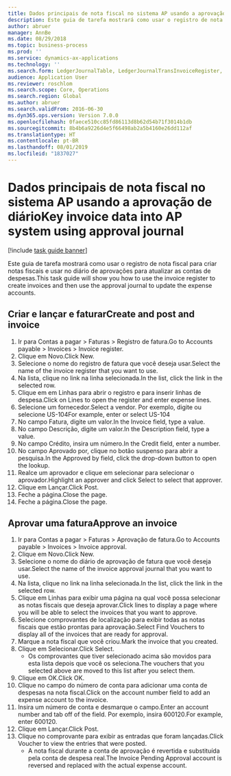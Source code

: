 ```yaml
---
title: Dados principais de nota fiscal no sistema AP usando a aprovação de diário
description: Este guia de tarefa mostrará como usar o registro de nota fiscal para criar notas fiscais e usar no diário de aprovações para atualizar as contas de despesas.
author: abruer
manager: AnnBe
ms.date: 08/29/2018
ms.topic: business-process
ms.prod: ''
ms.service: dynamics-ax-applications
ms.technology: ''
ms.search.form: LedgerJournalTable, LedgerJournalTransInvoiceRegister, HcmWorkerLookUp, LedgerJournalTransApprove, LedgerJournalTransApproveFetchVouchers, LedgerTransVoucher
audience: Application User
ms.reviewer: roschlom
ms.search.scope: Core, Operations
ms.search.region: Global
ms.author: abruer
ms.search.validFrom: 2016-06-30
ms.dyn365.ops.version: Version 7.0.0
ms.openlocfilehash: 0faece510cc85fd86113d8b62d54b71f3014b1db
ms.sourcegitcommit: 8b4b6a9226d4e5f66498ab2a5b4160e26dd112af
ms.translationtype: HT
ms.contentlocale: pt-BR
ms.lasthandoff: 08/01/2019
ms.locfileid: "1837027"
---
```

# <a name="key-invoice-data-into-ap-system-using-approval-journal"></a><span data-ttu-id="5f7c5-103">Dados principais de nota fiscal no sistema AP usando a aprovação de diário</span><span class="sxs-lookup"><span data-stu-id="5f7c5-103">Key invoice data into AP system using approval journal</span></span>

[!include [task guide banner](../../includes/task-guide-banner.md)]

<span data-ttu-id="5f7c5-104">Este guia de tarefa mostrará como usar o registro de nota fiscal para criar notas fiscais e usar no diário de aprovações para atualizar as contas de despesas.</span><span class="sxs-lookup"><span data-stu-id="5f7c5-104">This task guide will show you how to use the invoice register to create invoices and then use the approval journal to update the expense accounts.</span></span>


## <a name="create-and-post-and-invoice"></a><span data-ttu-id="5f7c5-105">Criar e lançar e faturar</span><span class="sxs-lookup"><span data-stu-id="5f7c5-105">Create and post and invoice</span></span>
1. <span data-ttu-id="5f7c5-106">Ir para Contas a pagar > Faturas > Registro de fatura.</span><span class="sxs-lookup"><span data-stu-id="5f7c5-106">Go to Accounts payable > Invoices > Invoice register.</span></span>
2. <span data-ttu-id="5f7c5-107">Clique em Novo.</span><span class="sxs-lookup"><span data-stu-id="5f7c5-107">Click New.</span></span>
3. <span data-ttu-id="5f7c5-108">Selecione o nome do registro de fatura que você deseja usar.</span><span class="sxs-lookup"><span data-stu-id="5f7c5-108">Select the name of the invoice register that you want to use.</span></span>
4. <span data-ttu-id="5f7c5-109">Na lista, clique no link na linha selecionada.</span><span class="sxs-lookup"><span data-stu-id="5f7c5-109">In the list, click the link in the selected row.</span></span>
5. <span data-ttu-id="5f7c5-110">Clique em em Linhas para abrir o registro e para inserir linhas de despesa.</span><span class="sxs-lookup"><span data-stu-id="5f7c5-110">Click on Lines to open the register and enter expense lines.</span></span>
6. <span data-ttu-id="5f7c5-111">Selecione um fornecedor.</span><span class="sxs-lookup"><span data-stu-id="5f7c5-111">Select a vendor.</span></span> <span data-ttu-id="5f7c5-112">Por exemplo, digite ou selecione US-104</span><span class="sxs-lookup"><span data-stu-id="5f7c5-112">For example, enter or select US-104</span></span>
7. <span data-ttu-id="5f7c5-113">No campo Fatura, digite um valor.</span><span class="sxs-lookup"><span data-stu-id="5f7c5-113">In the Invoice field, type a value.</span></span>
8. <span data-ttu-id="5f7c5-114">No campo Descrição, digite um valor.</span><span class="sxs-lookup"><span data-stu-id="5f7c5-114">In the Description field, type a value.</span></span>
9. <span data-ttu-id="5f7c5-115">No campo Crédito, insira um número.</span><span class="sxs-lookup"><span data-stu-id="5f7c5-115">In the Credit field, enter a number.</span></span>
10. <span data-ttu-id="5f7c5-116">No campo Aprovado por, clique no botão suspenso para abrir a pesquisa.</span><span class="sxs-lookup"><span data-stu-id="5f7c5-116">In the Approved by field, click the drop-down button to open the lookup.</span></span>
11. <span data-ttu-id="5f7c5-117">Realce um aprovador e clique em selecionar para selecionar o aprovador.</span><span class="sxs-lookup"><span data-stu-id="5f7c5-117">Highlight an approver and click Select to select that approver.</span></span>
12. <span data-ttu-id="5f7c5-118">Clique em Lançar.</span><span class="sxs-lookup"><span data-stu-id="5f7c5-118">Click Post.</span></span>
13. <span data-ttu-id="5f7c5-119">Feche a página.</span><span class="sxs-lookup"><span data-stu-id="5f7c5-119">Close the page.</span></span>
14. <span data-ttu-id="5f7c5-120">Feche a página.</span><span class="sxs-lookup"><span data-stu-id="5f7c5-120">Close the page.</span></span>

## <a name="approve-an-invoice"></a><span data-ttu-id="5f7c5-121">Aprovar uma fatura</span><span class="sxs-lookup"><span data-stu-id="5f7c5-121">Approve an invoice</span></span>
1. <span data-ttu-id="5f7c5-122">Ir para Contas a pagar > Faturas > Aprovação de fatura.</span><span class="sxs-lookup"><span data-stu-id="5f7c5-122">Go to Accounts payable > Invoices > Invoice approval.</span></span>
2. <span data-ttu-id="5f7c5-123">Clique em Novo.</span><span class="sxs-lookup"><span data-stu-id="5f7c5-123">Click New.</span></span>
3. <span data-ttu-id="5f7c5-124">Selecione o nome do diário de aprovação de fatura que você deseja usar.</span><span class="sxs-lookup"><span data-stu-id="5f7c5-124">Select the name of the invoice approval journal that you want to use.</span></span>
4. <span data-ttu-id="5f7c5-125">Na lista, clique no link na linha selecionada.</span><span class="sxs-lookup"><span data-stu-id="5f7c5-125">In the list, click the link in the selected row.</span></span>
5. <span data-ttu-id="5f7c5-126">Clique em Linhas para exibir uma página na qual você possa selecionar as notas fiscais que deseja aprovar.</span><span class="sxs-lookup"><span data-stu-id="5f7c5-126">Click lines to display a page where you will be able to select the invoices that you want to approve.</span></span>
6. <span data-ttu-id="5f7c5-127">Selecione comprovantes de localização para exibir todas as notas fiscais que estão prontas para aprovação.</span><span class="sxs-lookup"><span data-stu-id="5f7c5-127">Select Find Vouchers to display all of the invoices that are ready for approval.</span></span>
7. <span data-ttu-id="5f7c5-128">Marque a nota fiscal que você criou.</span><span class="sxs-lookup"><span data-stu-id="5f7c5-128">Mark the invoice that you created.</span></span>
8. <span data-ttu-id="5f7c5-129">Clique em Selecionar.</span><span class="sxs-lookup"><span data-stu-id="5f7c5-129">Click Select.</span></span>
    * <span data-ttu-id="5f7c5-130">Os comprovantes que tiver selecionado acima são movidos para esta lista depois que você os seleciona.</span><span class="sxs-lookup"><span data-stu-id="5f7c5-130">The vouchers that you selected above are moved to this list after you select them.</span></span>  
9. <span data-ttu-id="5f7c5-131">Clique em OK.</span><span class="sxs-lookup"><span data-stu-id="5f7c5-131">Click OK.</span></span>
10. <span data-ttu-id="5f7c5-132">Clique no campo do número de conta para adicionar uma conta de despesas na nota fiscal.</span><span class="sxs-lookup"><span data-stu-id="5f7c5-132">Click on the account number field to add an expense account to the invoice.</span></span>
11. <span data-ttu-id="5f7c5-133">Insira um número de conta e desmarque o campo.</span><span class="sxs-lookup"><span data-stu-id="5f7c5-133">Enter an account number and tab off of the field.</span></span> <span data-ttu-id="5f7c5-134">Por exemplo, insira 600120.</span><span class="sxs-lookup"><span data-stu-id="5f7c5-134">For example, enter 600120.</span></span>
12. <span data-ttu-id="5f7c5-135">Clique em Lançar.</span><span class="sxs-lookup"><span data-stu-id="5f7c5-135">Click Post.</span></span>
13. <span data-ttu-id="5f7c5-136">Clique no comprovante para exibir as entradas que foram lançadas.</span><span class="sxs-lookup"><span data-stu-id="5f7c5-136">Click Voucher to view the entries that were posted.</span></span>
    * <span data-ttu-id="5f7c5-137">A nota fiscal durante a conta de aprovação é revertida e substituída pela conta de despesa real.</span><span class="sxs-lookup"><span data-stu-id="5f7c5-137">The Invoice Pending Approval account is reversed and replaced with the actual expense account.</span></span>  

